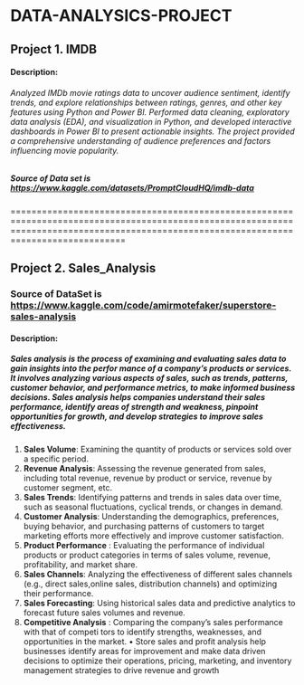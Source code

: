 # DATA-ANALYSICS-PROJECT

## Project 1. IMDB

#### Description: 

###### Analyzed IMDb movie ratings data to uncover audience sentiment, identify trends, and explore relationships between ratings, genres, and other key features using Python and Power BI. Performed data cleaning, exploratory data analysis (EDA), and visualization in Python, and developed interactive dashboards in Power BI to present actionable insights. The project provided a comprehensive understanding of audience preferences and factors influencing movie popularity.

##### Source of Data set is https://www.kaggle.com/datasets/PromptCloudHQ/imdb-data

========================================================================================================================================================================================

## Project 2. Sales_Analysis

### Source of DataSet is https://www.kaggle.com/code/amirmotefaker/superstore-sales-analysis

#### Description:

##### Sales analysis is the process of examining and evaluating sales data to gain insights into the perfor mance of a company’s products or services. It involves analyzing various aspects of sales, such as trends, patterns, customer behavior, and performance metrics, to make informed business decisions. Sales analysis helps companies understand their sales performance, identify areas of strength and weakness, pinpoint opportunities for growth, and develop strategies to improve sales effectiveness.

1. **Sales Volume**: Examining the quantity of products or services sold over a specific period.
2. **Revenue Analysis**: Assessing the revenue generated from sales, including total revenue, revenue by product or service, revenue by customer segment, etc.
3. **Sales Trends**: Identifying patterns and trends in sales data over time, such as seasonal fluctuations, cyclical trends, or changes in demand.
4. **Customer Analysis**: Understanding the demographics, preferences, buying behavior, and purchasing patterns of customers to target marketing efforts more effectively and improve customer satisfaction.
5. **Product Performance** : Evaluating the performance of individual products or product categories in terms of sales volume, revenue, profitability, and market share.
6. **Sales Channels**: Analyzing the effectiveness of different sales channels (e.g., direct sales,online sales, distribution channels) and optimizing their performance.
7. **Sales Forecasting**: Using historical sales data and predictive analytics to forecast future sales volumes and revenue.
8. **Competitive Analysis** : Comparing the company’s sales performance with that of competi tors to identify strengths, weaknesses, and opportunities in the market. • Store sales and profit analysis help businesses identify areas for improvement and make data driven decisions to optimize their operations, pricing, marketing, and inventory management strategies to drive revenue and growth


